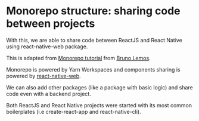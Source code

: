 # Monorepo structure: sharing code between projects

With this, we are able to share code between ReactJS and React Native using react-native-web package.

This is adapted from [Monorepo tutorial](https://dev.to/brunolemos/tutorial-100-code-sharing-between-ios-android--web-using-react-native-web-andmonorepo-4pej) from [Bruno Lemos](https://github.com/brunolemos).

Monorepo is powered by Yarn Workspaces and components sharing is powered by [react-native-web](https://github.com/necolas/react-native-web).

We can also add other packages (like a package with basic logic) and share code even with a backend project.

Both ReactJS and React Native projects were started with its most common boilerplates (i.e create-react-app and react-native-cli).